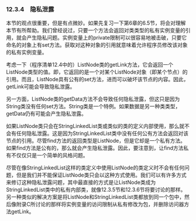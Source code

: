    

### 12.3.4　隐私泄露

本节的观点很重要，但是有点微妙。如果先复习一下第6章的6.5节，将会对理解本节有所帮助。我们曾经说过，只要一个方法会返回对类类型的私有实例变量的引用，就会产生隐私问题。实例变量上的private限制可以很容易地被击破，只要它命名的对象上有set方法。获取对这种对象的引用就意味着允许程序员修改该对象的私有实例变量。

考虑一下（程序清单12.4中的）ListNode类的getLink方法，它会返回一个ListNode类型的值。即，它返回的是一个对某个ListNode对象（即某个节点）的引用。而且，ListNode具有公有的set方法，进而可以破坏该节点的内容。因此，getLink可能会导致隐私泄露。

另一方面，ListNode类的getData方法不会导致任何隐私泄露，但这只是因为String类没有任何set方法。String类是一个特例。如果数据是另一种类类型，getData仍有可能会产生隐私泄露。

如果ListNode类只会在StringLinkedList类或类似的类的定义内部使用，那么就不会有任何隐私泄露。这是因为StringLinkedList类中没有任何公有方法会返回对该节点的引用。尽管find方法的返回类型是ListNode，但是它却是一个私有方法。如果find方法是公有的，那么就会产生隐私泄露。因此，要注意到，让find方法私有不仅仅只是一个简单的风格问题。

尽管在像StringLinkedList这样的类定义中使用ListNode的类定义时不会有任何问题，但是我们并不能保证ListNode类只会以这种方式使用。我们可以有许多方式来修订这种隐私泄露问题，其中最直接的方式是让ListNode类成为StringLinkedList类中的私有内部类，就像12.3.5节和12.3.6节将要讨论的那样。另一种类似的解决方案是将ListNode和StringLinkedList类都放到同一个包中，然后像附录C所讨论的那样将实例变量的访问限制从私有修改为包，并删除访问器方法getLink。